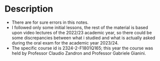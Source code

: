 # Description
- There are for sure errors in this notes.
- I followed only some initial lessons, the rest of the material is based upon video lectures of the 2022/23 academic year, so there could be some discrepancies between what i studied and what is actually asked during the oral exam for the academic year 2023/24. 
- The specific course id is 2324-2-F1801Q165; this year the course was held by Professor Claudio Zandron and Professor Gabriele Gianini.
